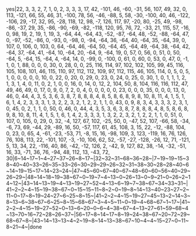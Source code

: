 yes|22, 3, 3, 2, 7, 1, 0, 2, 3, 3, 3, 17, 42, -101, 46, -60, -31, 56, 107, 49, 32, 0, 113, -121, 66, 55, 46, 31, -100, 78, 56, -46, -88, 5, 58, -30, -100, 40, 46, -122, -106, 29, -17, 32, 95, -28, 118, 12, 98, -7, 126, 117, 97, -20, 80, -25, 49, -98, -86, -37, 29, 35, -86, -90, -69, -82, -118, 120, 95, 76, 72, -33, 21, 115, 57, -16, 0, 98, 19, 2, 19, 1, 19, 3, -64, 44, -64, 43, -52, -87, -64, 48, -52, -88, -64, 47, 0, -97, -52, -86, 0, -93, 0, -98, 0, -94, -64, 36, -64, 40, -64, 35, -64, 39, 0, 107, 0, 106, 0, 103, 0, 64, -64, 46, -64, 50, -64, 45, -64, 49, -64, 38, -64, 42, -64, 37, -64, 41, -64, 10, -64, 20, -64, 9, -64, 19, 0, 57, 0, 56, 0, 51, 0, 50, -64, 5, -64, 15, -64, 4, -64, 14, 0, -99, 0, -100, 0, 61, 0, 60, 0, 53, 0, 47, 0, -1, 1, 0, 1, 88, 0, 0, 0, 30, 0, 28, 0, 0, 25, 116, 114, 97, 102, 102, 105, 99, 45, 116, 105, 108, 101, 46, 115, 110, 97, 112, 112, 109, 97, 112, 115, 46, 105, 114, 0, 5, 0, 5, 1, 0, 0, 0, 0, 0, 10, 0, 22, 0, 20, 0, 29, 0, 23, 0, 24, 0, 25, 0, 30, 1, 0, 1, 1, 1, 2, 1, 3, 1, 4, 0, 11, 0, 2, 1, 0, 0, 16, 0, 14, 0, 12, 2, 104, 50, 8, 104, 116, 116, 112, 47, 49, 46, 49, 0, 17, 0, 9, 0, 7, 2, 0, 4, 0, 0, 0, 0, 0, 23, 0, 0, 0, 35, 0, 0, 0, 13, 0, 46, 0, 44, 4, 3, 5, 3, 6, 3, 8, 7, 8, 8, 8, 4, 8, 5, 8, 6, 8, 9, 8, 10, 8, 11, 4, 1, 5, 1, 6, 1, 4, 2, 3, 3, 3, 1, 3, 2, 2, 3, 2, 1, 2, 2, 1, 1, 0, 43, 0, 9, 8, 3, 4, 3, 3, 3, 2, 3, 1, 0, 45, 0, 2, 1, 1, 0, 50, 0, 46, 0, 44, 4, 3, 5, 3, 6, 3, 8, 7, 8, 8, 8, 4, 8, 5, 8, 6, 8, 9, 8, 10, 8, 11, 4, 1, 5, 1, 6, 1, 4, 2, 3, 3, 3, 1, 3, 2, 2, 3, 2, 1, 2, 2, 1, 1, 0, 51, 0, 107, 0, 105, 0, 29, 0, 32, -4, 127, 67, 102, -25, 50, 0, -47, 52, 107, -66, 58, -34, -6, 73, 69, -44, 29, -89, 16, 50, -57, 117, 61, 45, 108, 3, 15, 22, -12, -88, 104, 0, 23, 0, 65, 4, -61, -23, -53, 71, -8, 15, 16, -98, 109, 3, 123, -119, 16, 76, 126, 76, 108, 113, 22, -101, 107, -3, -10, 106, 62, 52, -57, -27, -128, -26, 12, 71, -121, 5, 13, 34, 22, -116, 40, 86, -42, -12, 126, 2, -42, 9, 127, 82, 38, -14, -32, -51, 16, 33, -71, 36, 76, -94, 48, 112, 13, -43, 72, 30|6~14~17~1~4~27~37~26~8~17~|32~32~31~68~36~28~|7~19~19~15~38~40~40~33~26~35~33~26~30~29~29~26~32~31~38~30~28~28~40~6~14~19~15~17~14~23~24~|47~45~60~67~40~67~48~60~60~56~40~29~26~29~|48~14~18~19~38~67~0~19~7~4~13~0~26~13~0~9~21~0~26~2~14~12~|43~14~13~19~4~13~19~27~52~4~13~6~19~7~38~67~34~33~31~|41~2~2~4~15~19~38~67~0~15~15~11~8~2~0~19~8~14~13~40~23~27~2~11~0~17~8~19~24~27~6~25~8~15~|41~2~2~4~15~19~27~45~13~2~14~3~8~13~6~38~67~6~25~8~15~68~67~3~4~5~11~0~19~4~68~67~1~17~|41~2~2~4~15~19~27~52~0~13~6~20~0~6~4~38~67~4~13~27~61~59~68~4~13~70~16~72~28~26~37~|56~17~8~14~17~8~19~24~38~67~20~72~29~68~67~8~|43~14~13~13~4~2~19~8~14~13~38~67~10~4~4~15~27~0~11~8~21~4~|done
